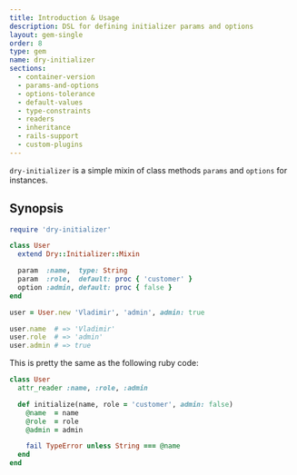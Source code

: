 ```yaml
---
title: Introduction & Usage
description: DSL for defining initializer params and options
layout: gem-single
order: 8
type: gem
name: dry-initializer
sections:
  - container-version
  - params-and-options
  - options-tolerance
  - default-values
  - type-constraints
  - readers
  - inheritance
  - rails-support
  - custom-plugins
---
```


`dry-initializer` is a simple mixin of class methods `params` and `options` for instances.

## Synopsis

```ruby
require 'dry-initializer'

class User
  extend Dry::Initializer::Mixin

  param  :name,  type: String
  param  :role,  default: proc { 'customer' }
  option :admin, default: proc { false }
end

user = User.new 'Vladimir', 'admin', admin: true

user.name  # => 'Vladimir'
user.role  # => 'admin'
user.admin # => true
```

This is pretty the same as the following ruby code:

```ruby
class User
  attr_reader :name, :role, :admin

  def initialize(name, role = 'customer', admin: false)
    @name  = name
    @role  = role
    @admin = admin

    fail TypeError unless String === @name
  end
end
```
